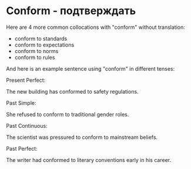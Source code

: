 # Conform - подтверждать

Here are 4 more common collocations with "conform" without translation:

- conform to standards
- conform to expectations
- conform to norms
- conform to rules

And here is an example sentence using "conform" in different tenses:

Present Perfect:

The new building has conformed to safety regulations.

Past Simple:

She refused to conform to traditional gender roles.

Past Continuous:

The scientist was pressured to conform to mainstream beliefs.

Past Perfect:

The writer had conformed to literary conventions early in his career.
